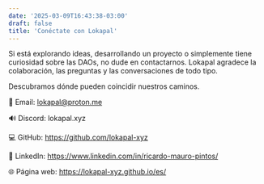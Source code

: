 ```yaml
---
date: '2025-03-09T16:43:38-03:00'
draft: false
title: 'Conéctate con Lokapal'
---
```


Si está explorando ideas, desarrollando un proyecto o simplemente tiene curiosidad sobre las DAOs, no dude en contactarnos. Lokapal agradece la colaboración, las preguntas y las conversaciones de todo tipo.

Descubramos dónde pueden coincidir nuestros caminos.

📧 Email: lokapal@proton.me

🔊 Discord: lokapal.xyz

💻 GitHub: https://github.com/lokapal-xyz

🔗 LinkedIn: https://www.linkedin.com/in/ricardo-mauro-pintos/

🌐 Página web: https://lokapal-xyz.github.io/es/
